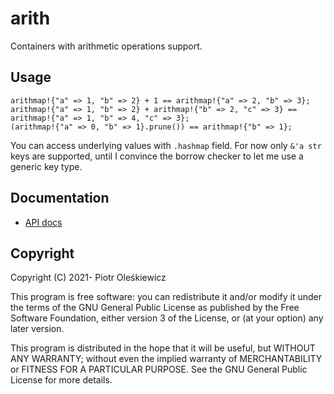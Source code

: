 # arith
Containers with arithmetic operations support.

## Usage

	arithmap!{"a" => 1, "b" => 2} + 1 == arithmap!{"a" => 2, "b" => 3};
	arithmap!{"a" => 1, "b" => 2} + arithmap!{"b" => 2, "c" => 3} == arithmap!{"a" => 1, "b" => 4, "c" => 3};
	(arithmap!{"a" => 0, "b" => 1}.prune()) == arithmap!{"b" => 1};

You can access underlying values with `.hashmap` field.  For now only `&'a str` keys are
supported, until I convince the borrow checker to let me use a generic key type.


## Documentation

* [API docs](https://doc.oleskiewi.cz/arith/arith)


## Copyright

Copyright (C) 2021- Piotr Oleśkiewicz

This program is free software: you can redistribute it and/or modify it under the terms
of the GNU General Public License as published by the Free Software Foundation, either
version 3 of the License, or (at your option) any later version.

This program is distributed in the hope that it will be useful, but WITHOUT ANY
WARRANTY; without even the implied warranty of MERCHANTABILITY or FITNESS FOR A
PARTICULAR PURPOSE.  See the GNU General Public License for more details.
